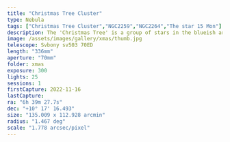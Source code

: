 ```yaml
---
title: "Christmas Tree Cluster"
type: Nebula
tags: ["Christmas Tree Cluster","NGC2259","NGC2264","The star 15 Mon"]
description: The 'Christmas Tree' is a group of stars in the blueish area lower left that form a triangle with a 'trunk.' It is oriented the same direction as the Cone Nebula, that is indeed the cone you see. There is a ton of nebulosity in the region and one glowing spot isn't a star, it's a galaxy. This is NGC2264, the Christmas Tree Cluster!
image: /assets/images/gallery/xmas/thumb.jpg
telescope: Svbony sv503 70ED
length: "336mm"
aperture: "70mm"
folder: xmas
exposure: 300
lights: 25
sessions: 1
firstCapture: 2022-11-16 
lastCapture:
ra: "6h 39m 27.7s"
dec: "+10° 17' 16.493"
size: "135.009 x 112.928 arcmin"
radius: "1.467 deg"
scale: "1.778 arcsec/pixel"
---
```

